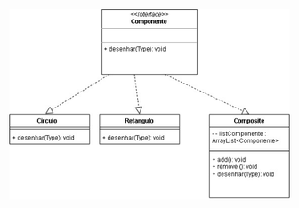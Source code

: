 <img src="https://github.com/GuiAlvesdev/bertoti-padroes-projetos/blob/main/compositecode/compositediagram/compositediagram.jpg" align="center">
